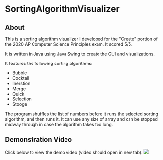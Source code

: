 # SortingAlgorithmVisualizer
## About
This is a sorting algorithm visualizer I developed for the "Create" portion of the 2020 AP Computer Science Principles exam. It scored 5/5.

It is written in Java using Java Swing to create the GUI and visualizations.

It features the following sorting algorithms:
- Bubble
- Cocktail
- Inerstion
- Merge
- Quick
- Selection
- Stooge

The program shuffles the list of numbers before it runs the selected sorting algorithm, and then runs it. It can use any size of array and can be stopped midway through in case the algorithm takes too long.

## Demonstration Video
Click below to view the demo video (video should open in new tab).
[![](http://img.youtube.com/vi/so9tq-xOcKc/0.jpg)](http://www.youtube.com/watch?v=so9tq-xOcKc "")
